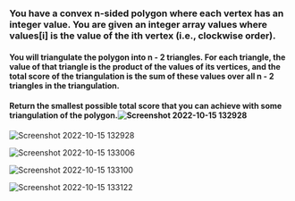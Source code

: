 ### You have a convex n-sided polygon where each vertex has an integer value. You are given an integer array values where values[i] is the value of the ith vertex (i.e., clockwise order).

#### You will triangulate the polygon into n - 2 triangles. For each triangle, the value of that triangle is the product of the values of its vertices, and the total score of the triangulation is the sum of these values over all n - 2 triangles in the triangulation.

#### Return the smallest possible total score that you can achieve with some triangulation of the polygon.![Screenshot 2022-10-15 132928](https://user-images.githubusercontent.com/115523060/195976173-5707329b-07fb-4362-923c-29cb0c98f8f3.png)



![Screenshot 2022-10-15 132928](https://user-images.githubusercontent.com/115523060/195976211-43b1eaf9-09d1-404d-b819-ad576623fcb4.png)



![Screenshot 2022-10-15 133006](https://user-images.githubusercontent.com/115523060/195976200-3c2bd660-552a-4317-9c3d-2ca689fafb97.png)


![Screenshot 2022-10-15 133100](https://user-images.githubusercontent.com/115523060/195976223-6cfd7796-e387-4b2f-ae02-68e9cccadd55.png)


![Screenshot 2022-10-15 133122](https://user-images.githubusercontent.com/115523060/195976233-9511de32-0802-47e4-83ec-cc8597e0aecf.png)

